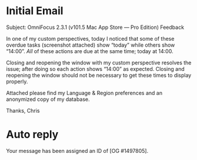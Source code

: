 # Initial Email

Subject: OmniFocus 2.3.1 (v101.5 Mac App Store — Pro Edition) Feedback

In one of my custom perspectives, today I noticed that some of these overdue tasks (screenshot attached) show “today” while others show “14:00”. *All* of these actions are due at the same time; today at 14:00.

Closing and reopening the window with my custom perspective resolves the issue; after doing so each action shows “14:00” as expected. Closing and reopening the window should not be necessary to get these times to display properly.

Attached please find my Language & Region preferences and an anonymized copy of my database.

Thanks,
Chris

# Auto reply

Your message has been assigned an ID of [OG #1497805].
